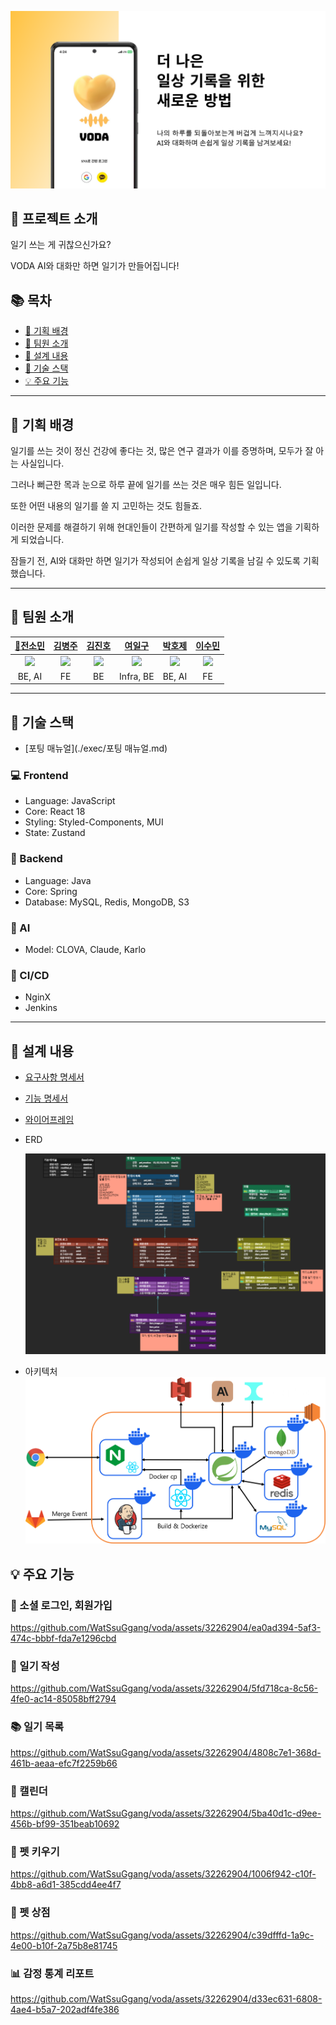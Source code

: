 ![VODA](./exec/assets/VODA.png)

## 💬 프로젝트 소개

일기 쓰는 게 귀찮으신가요?

VODA AI와 대화만 하면 일기가 만들어집니다!

## 📚 목차

- [🎯 기획 배경](#plans)
- [🙇 팀원 소개](#members)
- [📝 설계 내용](#planning)
- [🔨 기술 스택](#skills)
- [💡 주요 기능](#features)

---

<a name="plans"></a>

## 🎯 기획 배경

일기를 쓰는 것이 정신 건강에 좋다는 것, 많은 연구 결과가 이를 증명하며, 모두가 잘 아는 사실입니다.

그러나 뻐근한 목과 눈으로 하루 끝에 일기를 쓰는 것은 매우 힘든 일입니다.

또한 어떤 내용의 일기를 쓸 지 고민하는 것도 힘들죠.

이러한 문제를 해결하기 위해 현대인들이 간편하게 일기를 작성할 수 있는 앱을 기획하게 되었습니다.

잠들기 전, AI와 대화만 하면 일기가 작성되어 손쉽게 일상 기록을 남길 수 있도록 기획했습니다.

---

<a name="members"></a>

## 🙇 팀원 소개

|          [👑전소민](https://github.com/goflvhxj96)          |          [김병주](https://github.com/defkimbyeongju)          |          [김진호](https://github.com/Jihn0118)           |          [여일구](https://github.com/sikutisa)           |           [박호제](https://github.com/zini9188)           |           [이수민](https://github.com/suminjeff)           |
| :---------------------------------------------------------: | :-----------------------------------------------------------: | :------------------------------------------------------: | :------------------------------------------------------: | :-------------------------------------------------------: | :--------------------------------------------------------: |
| <img src="https://github.com/goflvhxj96.png" width="120" /> | <img src="https://github.com/defkimbyeongju.png" width="120"> | <img src="https://github.com/Jihn0118.png" width="120" > | <img src="https://github.com/sikutisa.png" width="120" > | <img src="https://github.com/zini9188.png" width="120" /> | <img src="https://github.com/suminjeff.png" width="120" /> |
|                           BE, AI                            |                              FE                               |                            BE                            |                        Infra, BE                         |                          BE, AI                           |                             FE                             |

---

<a name="skills"></a>

## 🔨 기술 스택

- [포팅 매뉴얼](./exec/포팅 매뉴얼.md)

### 💻 Frontend

- Language: JavaScript
- Core: React 18
- Styling: Styled-Components, MUI
- State: Zustand

### 💾 Backend

- Language: Java
- Core: Spring
- Database: MySQL, Redis, MongoDB, S3

### 🤖 AI

- Model: CLOVA, Claude, Karlo

### 🔧 CI/CD

- NginX
- Jenkins

---

<a name="planning"></a>

## 📝 설계 내용

- [요구사항 명세서](https://docs.google.com/spreadsheets/d/1qVzVS-_9TWipgIQnEWcDtbaL983jba4cnJ_bUxw3o2I/edit#gid=843081800)

- [기능 명세서](https://docs.google.com/spreadsheets/d/1qVzVS-_9TWipgIQnEWcDtbaL983jba4cnJ_bUxw3o2I/edit#gid=1900465867)

- [와이어프레임](https://www.figma.com/file/p1LzJXdPhd24yxPtKjxmzz/WSG-WireFrame?type=design&node-id=0-1&mode=design&t=lVtegCyr2BZW7QYS-0)

- ERD

  ![ERD](./exec/assets/ERD.png)

- 아키텍처
  ![아키텍처](./exec/assets/project_architecture.PNG)

<a name="features"></a>

## 💡 주요 기능

### 🔑 소셜 로그인, 회원가입

https://github.com/WatSsuGgang/voda/assets/32262904/ea0ad394-5af3-474c-bbbf-fda7e1296cbd

### 📕 일기 작성

https://github.com/WatSsuGgang/voda/assets/32262904/5fd718ca-8c56-4fe0-ac14-85058bff2794

### 📚 일기 목록

https://github.com/WatSsuGgang/voda/assets/32262904/4808c7e1-368d-461b-aeaa-efc7f2259b66

### 📆 캘린더

https://github.com/WatSsuGgang/voda/assets/32262904/5ba40d1c-d9ee-456b-bf99-351beab10692

### 🐶 펫 키우기

https://github.com/WatSsuGgang/voda/assets/32262904/1006f942-c10f-4bb8-a6d1-385cdd4ee4f7

### 🛒 펫 상점

https://github.com/WatSsuGgang/voda/assets/32262904/c39dfffd-1a9c-4e00-b10f-2a75b8e81745

### 📊 감정 통계 리포트

https://github.com/WatSsuGgang/voda/assets/32262904/d33ec631-6808-4ae4-b5a7-202adf4fe386
